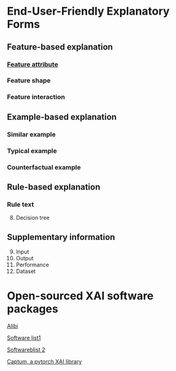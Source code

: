 # End-User-Friendly Explanatory Forms

## Feature-based explanation
### <a name="fa"></a> [Feature attribute](#fa)
### <a name="fs"></a> Feature shape
### Feature interaction

## Example-based explanation
### Similar example
### Typical example
### Counterfactual example

## Rule-based explanation
### Rule text
8. Decision tree

## Supplementary information
9. Input
10. Output
11. Performance
12. Dataset


# Open-sourced XAI software packages
[Alibi](https://docs.seldon.io/projects/alibi/en/v0.2.0/overview/getting_started.html)

[Software list1](https://github.com/lopusz/awesome-interpretable-machine-learning#software)

[Softwareblist 2](https://github.com/jphall663/awesome-machine-learning-interpretability#explainability--or-fairness-enhancing-software-packages)

[Captum, a pytorch XAI library](https://captum.ai/) 

